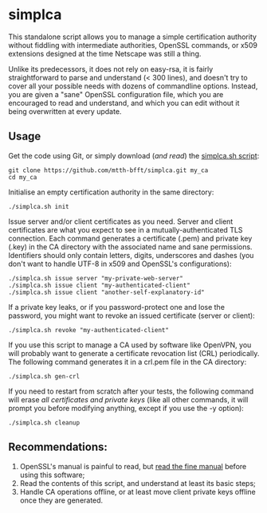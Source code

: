 # simplca

This standalone script allows you to manage a simple certification authority without fiddling with intermediate authorities, OpenSSL commands, or x509 extensions designed at the time Netscape was still a thing.

Unlike its predecessors, it does not rely on easy-rsa, it is fairly straightforward to parse and understand (< 300 lines), and doesn't try to cover all your possible needs with dozens of commandline options. Instead, you are given a "sane" OpenSSL configuration file, which you are encouraged to read and understand, and which you can edit without it being overwritten at every update.

## Usage

Get the code using Git, or simply download (*and read*) the [simplca.sh script](https://raw.githubusercontent.com/mtth-bfft/simplca/master/simplca.sh):

    git clone https://github.com/mtth-bfft/simplca.git my_ca
    cd my_ca

Initialise an empty certification authority in the same directory:

    ./simplca.sh init

Issue server and/or client certificates as you need. Server and client certificates are what you expect to see in a mutually-authenticated TLS connection. Each command generates a certificate (.pem) and private key (.key) in the CA directory with the associated name and sane permissions. Identifiers should only contain letters, digits, underscores and dashes (you don't want to handle UTF-8 in x509 and OpenSSL's configurations):

    ./simplca.sh issue server "my-private-web-server"
    ./simplca.sh issue client "my-authenticated-client"
    ./simplca.sh issue client "another-self-explanatory-id"

If a private key leaks, or if you password-protect one and lose the password, you might want to revoke an issued certificate (server or client):

    ./simplca.sh revoke "my-authenticated-client"

If you use this script to manage a CA used by software like OpenVPN, you will probably want to generate a certificate revocation list (CRL) periodically. The following command generates it in a crl.pem file in the CA directory:

    ./simplca.sh gen-crl

If you need to restart from scratch after your tests, the following command will erase *all certificates and private keys* (like all other commands, it will prompt you before modifying anything, except if you use the -y option):

    ./simplca.sh cleanup

## Recommendations:

1. OpenSSL's manual is painful to read, but [read the fine manual](https://www.feistyduck.com/books/openssl-cookbook/)
   before using this software;
2. Read the contents of this script, and understand at least its basic steps;
3. Handle CA operations offline, or at least move client private keys offline once
   they are generated.
